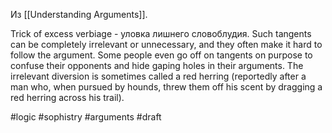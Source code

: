 Из [[Understanding Arguments]].

Trick of excess verbiage - уловка лишнего словоблудия. Such tangents can be completely irrelevant or unnecessary, and they often make it hard to follow the argument. Some people even go off on tangents on purpose to confuse their opponents and hide gaping holes in their arguments. The irrelevant diversion is sometimes called a red herring (reportedly after a man who, when pursued by hounds, threw them off his scent by dragging a red herring across his trail).

#logic #sophistry #arguments 
#draft